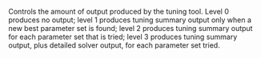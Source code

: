 Controls the amount of output produced by the tuning tool. Level 0 produces no output; level 1 produces tuning summary
output only when a new best parameter set is found; level 2 produces tuning summary output for each parameter set that
is tried; level 3 produces tuning summary output, plus detailed solver output, for each parameter set tried.